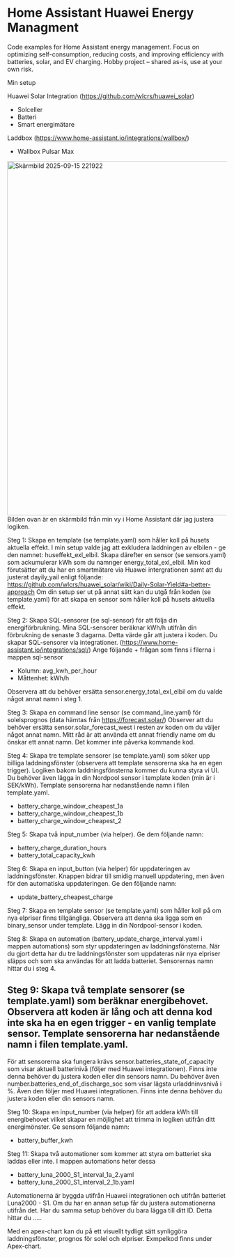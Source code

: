 # Home Assistant Huawei Energy Managment
Code examples for Home Assistant energy management. Focus on optimizing self-consumption, reducing costs, and improving efficiency with batteries, solar, and EV charging. Hobby project – shared as-is, use at your own risk.

Min setup

Huawei Solar Integration (https://github.com/wlcrs/huawei_solar)
- Solceller
- Batteri
- Smart energimätare

Laddbox (https://www.home-assistant.io/integrations/wallbox/)
- Wallbox Pulsar Max 

<img width="1812" height="814" alt="Skärmbild 2025-09-15 221922" src="https://github.com/user-attachments/assets/36321474-aa4d-4384-b6cf-5126dd4b973d" /> Bilden ovan är en skärmbild från min vy i Home Assistant där jag justera logiken. 

Steg 1: Skapa en template (se template.yaml) som håller koll på husets aktuella effekt. I min setup valde jag att exkludera laddningen av elbilen  - ge den namnet: huseffekt_exl_elbil. Skapa därefter en sensor (se sensors.yaml) som ackumulerar kWh som du namnger energy_total_exl_elbil. 
Min kod förutsätter att du har en smartmätare via Huawei intergrationen samt att du justerat dayily_yail enligt följande: https://github.com/wlcrs/huawei_solar/wiki/Daily-Solar-Yield#a-better-approach
Om din setup ser ut på annat sätt kan du utgå från koden (se template.yaml) för att skapa en sensor som håller koll på husets aktuella effekt. 

Steg 2: Skapa SQL-sensorer (se sql-sensor) för att följa din energiförbrukning. Mina SQL-sensorer beräknar kWh/h utifrån din förbrukning de senaste 3 dagarna. Detta värde går att justera i koden. Du skapar SQL-sensorer via integrationer. (https://www.home-assistant.io/integrations/sql/)
Ange följande + frågan som finns i filerna i mappen sql-sensor
- Kolumn: avg_kwh_per_hour
- Måttenhet: kWh/h

Observera att du behöver ersätta sensor.energy_total_exl_elbil om du valde något annat namn i steg 1. 

Steg 3: Skapa en command line sensor (se command_line.yaml) för solelsprognos (data hämtas från https://forecast.solar/)
Observer att du behöver ersätta sensor.solar_forecast_west i resten av koden om du väljer något annat namn. Mitt råd är att använda ett annat friendly name om du önskar ett annat namn. Det kommer inte påverka kommande kod. 

Steg 4: Skapa tre template sensorer (se template.yaml) som söker upp billiga laddningsfönster (observera att template sensorerna ska ha en egen trigger). Logiken bakom laddningsfönsterna kommer du kunna styra vi UI. Du behöver även lägga in din Nordpool sensor i template koden (min är i SEK/kWh). Template sensorerna har nedanstående namn i filen template.yaml.
- battery_charge_window_cheapest_1a
- battery_charge_window_cheapest_1b
- battery_charge_window_cheapest_2

Steg 5: Skapa två input_number (via helper). Ge dem följande namn:
- battery_charge_duration_hours
- battery_total_capacity_kwh

Steg 6: Skapa en input_button (via helper) för uppdateringen av laddningsfönster. Knappen bidrar till smidig manuell uppdatering, men även för den automatiska uppdateringen. Ge den följande namn: 
- update_battery_cheapest_charge

Steg 7: Skapa en template sensor (se template.yaml) som håller koll på om nya elpriser finns tillgängliga. Observera att denna ska ligga som en binary_sensor under template. Lägg in din Nordpool-sensor i koden. 

Steg 8: Skapa en automation (battery_update_charge_interval.yaml i mappen automations) som styr uppdateringen av laddningsfönsterna. När du gjort detta har du tre laddningsfönster som uppdateras när nya elpriser släpps och som ska användas för att ladda batteriet. Sensorernas namn hittar du i steg 4. 

Steg 9: Skapa två template sensorer (se template.yaml) som beräknar energibehovet. Observera att koden är lång och att denna kod inte ska ha en egen trigger - en vanlig template sensor. Template sensorerna har nedanstående namn i filen template.yaml. 
- 

För att sensorerna ska fungera krävs sensor.batteries_state_of_capacity som visar aktuell batterinivå (följer med Huawei integrationen). Finns inte denna behöver du justera koden eller din sensors namn. Du behöver även number.batteries_end_of_discharge_soc som visar lägsta urladdninvsnivå i %. Även den följer med Huawei integrationen. Finns inte denna behöver du justera koden eller din sensors namn.

Steg 10: Skapa en input_number (via helper) för att addera kWh till energibehovet vilket skapar en möjlighet att trimma in logiken utifrån ditt energimönster. Ge sensorn följande namn: 
- battery_buffer_kwh

Steg 11: Skapa två automationer som kommer att styra om batteriet ska laddas eller inte. I mappen automations heter dessa 
- battery_luna_2000_S1_interval_1a_2.yaml
- battery_luna_2000_S1_interval_2_1b.yaml

Automationerna är byggda utifrån Huawei integrationen och utifrån batteriet Luna2000 - S1. Om du har en annan setup får du justera automationerna utifrån det. Har du samma setup behöver du bara lägga till ditt ID. Detta hittar du .....



Med en apex-chart kan du på ett visuellt tydligt sätt synliggöra laddningsfönster, prognos för solel och elpriser. Exmpelkod finns under Apex-chart. 

